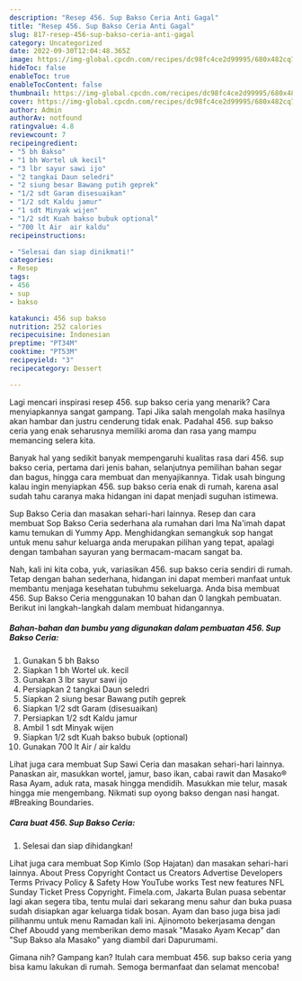 ```yaml
---
description: "Resep 456. Sup Bakso Ceria Anti Gagal"
title: "Resep 456. Sup Bakso Ceria Anti Gagal"
slug: 817-resep-456-sup-bakso-ceria-anti-gagal
category: Uncategorized
date: 2022-09-30T12:04:48.365Z
image: https://img-global.cpcdn.com/recipes/dc98fc4ce2d99995/680x482cq70/456-sup-bakso-ceria-foto-resep-utama.jpg
hideToc: false
enableToc: true
enableTocContent: false
thumbnail: https://img-global.cpcdn.com/recipes/dc98fc4ce2d99995/680x482cq70/456-sup-bakso-ceria-foto-resep-utama.jpg
cover: https://img-global.cpcdn.com/recipes/dc98fc4ce2d99995/680x482cq70/456-sup-bakso-ceria-foto-resep-utama.jpg
author: Admin
authorAv: notfound
ratingvalue: 4.8
reviewcount: 7
recipeingredient:
- "5 bh Bakso"
- "1 bh Wortel uk kecil"
- "3 lbr sayur sawi ijo"
- "2 tangkai Daun seledri"
- "2 siung besar Bawang putih geprek"
- "1/2 sdt Garam disesuaikan"
- "1/2 sdt Kaldu jamur"
- "1 sdt Minyak wijen"
- "1/2 sdt Kuah bakso bubuk optional"
- "700 lt Air  air kaldu"
recipeinstructions:

- "Selesai dan siap dinikmati!"
categories:
- Resep
tags:
- 456
- sup
- bakso

katakunci: 456 sup bakso 
nutrition: 252 calories
recipecuisine: Indonesian
preptime: "PT34M"
cooktime: "PT53M"
recipeyield: "3"
recipecategory: Dessert

---
```



Lagi mencari inspirasi resep 456. sup bakso ceria yang menarik? Cara menyiapkannya sangat gampang. Tapi Jika salah mengolah maka hasilnya akan hambar dan justru cenderung tidak enak. Padahal 456. sup bakso ceria yang enak seharusnya memiliki aroma dan rasa yang mampu memancing selera kita.


Banyak hal yang sedikit banyak mempengaruhi kualitas rasa dari 456. sup bakso ceria, pertama dari jenis bahan, selanjutnya pemilihan bahan segar dan bagus, hingga cara membuat dan menyajikannya. Tidak usah bingung kalau ingin menyiapkan 456. sup bakso ceria enak di rumah, karena asal sudah tahu caranya maka hidangan ini dapat menjadi suguhan istimewa.

Sup Bakso Ceria dan masakan sehari-hari lainnya. Resep dan cara membuat Sop Bakso Ceria sederhana ala rumahan dari Ima Na&#39;imah dapat kamu temukan di Yummy App. Menghidangkan semangkuk sop hangat untuk menu sahur keluarga anda merupakan pilihan yang tepat, apalagi dengan tambahan sayuran yang bermacam-macam sangat ba.


Nah, kali ini kita coba, yuk, variasikan 456. sup bakso ceria sendiri di rumah. Tetap dengan bahan sederhana, hidangan ini dapat memberi manfaat untuk membantu menjaga kesehatan tubuhmu sekeluarga. Anda bisa membuat 456. Sup Bakso Ceria menggunakan 10 bahan dan 0 langkah pembuatan. Berikut ini langkah-langkah dalam membuat hidangannya.

<!--inarticleads1-->

##### Bahan-bahan dan bumbu yang digunakan dalam pembuatan 456. Sup Bakso Ceria:

1. Gunakan 5 bh Bakso
1. Siapkan 1 bh Wortel uk. kecil
1. Gunakan 3 lbr sayur sawi ijo
1. Persiapkan 2 tangkai Daun seledri
1. Siapkan 2 siung besar Bawang putih geprek
1. Siapkan 1/2 sdt Garam (disesuaikan)
1. Persiapkan 1/2 sdt Kaldu jamur
1. Ambil 1 sdt Minyak wijen
1. Siapkan 1/2 sdt Kuah bakso bubuk (optional)
1. Gunakan 700 lt Air / air kaldu


Lihat juga cara membuat Sup Sawi Ceria dan masakan sehari-hari lainnya. Panaskan air, masukkan wortel, jamur, baso ikan, cabai rawit dan Masako® Rasa Ayam, aduk rata, masak hingga mendidih. Masukkan mie telur, masak hingga mie mengembang. Nikmati sup oyong bakso dengan nasi hangat. #Breaking Boundaries. 

<!--inarticleads2-->

##### Cara buat 456. Sup Bakso Ceria:


1. Selesai dan siap dihidangkan!

Lihat juga cara membuat Sop Kimlo (Sop Hajatan) dan masakan sehari-hari lainnya. About Press Copyright Contact us Creators Advertise Developers Terms Privacy Policy &amp; Safety How YouTube works Test new features NFL Sunday Ticket Press Copyright. Fimela.com, Jakarta Bulan puasa sebentar lagi akan segera tiba, tentu mulai dari sekarang menu sahur dan buka puasa sudah disiapkan agar keluarga tidak bosan. Ayam dan baso juga bisa jadi pilihanmu untuk menu Ramadan kali ini. Ajinomoto bekerjasama dengan Chef Aboudd yang memberikan demo masak &#34;Masako Ayam Kecap&#34; dan &#34;Sup Bakso ala Masako&#34; yang diambil dari Dapurumami. 

Gimana nih? Gampang kan? Itulah cara membuat 456. sup bakso ceria yang bisa kamu lakukan di rumah. Semoga bermanfaat dan selamat mencoba!
